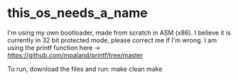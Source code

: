 # this_os_needs_a_name
I'm using my own bootloader, made from scratch in ASM (x86).
I believe it is currently in 32 bit protected mode, please correct me if I'm wrong.
I am using the printf function here  -> https://github.com/mpaland/printf/tree/master

To run, download the files and run:
  make clean
  make
